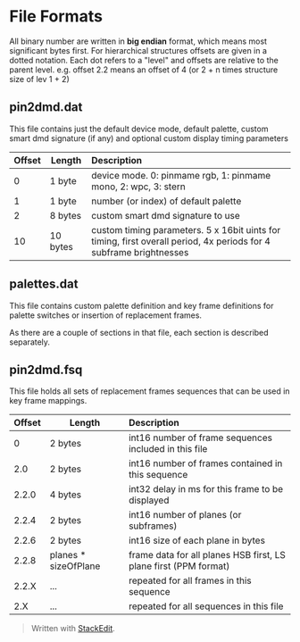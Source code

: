 # File Formats
All binary number are written in **big endian** format, which means most significant bytes first. For hierarchical structures offsets are given in a dotted notation. Each dot refers to a "level" and offsets are relative to the parent level. e.g. offset 2.2 means an offset of 4 (or 2 + n times structure size of lev 1 + 2) 

## pin2dmd.dat

This file contains just the default device mode, default palette, custom smart dmd signature (if any) and optional custom display timing parameters

Offset     | Length | Description
---------- | ------ | :-----------
0 | 1 byte | device mode. 0: pinmame rgb, 1: pinmame mono, 2: wpc, 3: stern
1 | 1 byte | number (or index) of default palette
2 | 8 bytes | custom smart dmd signature to use
10 | 10 bytes | custom timing parameters. 5 x 16bit uints for timing, first overall period, 4x periods for 4 subframe brightnesses

## palettes.dat
This file contains custom palette definition and key frame definitions for palette switches or insertion of replacement frames.

As there are a couple of sections in that file, each section is described separately.

## pin2dmd.fsq
This file holds all sets of replacement frames sequences that can be used in key frame mappings.

Offset     | Length | Description
---------- | ------ | :-----------
0	| 2 bytes | int16 number of frame sequences included in this file
2.0 | 2 bytes | int16 number of frames contained in this sequence
2.2.0 | 4 bytes | int32 delay in ms for this frame to be displayed
2.2.4 | 2 bytes | int16 number of planes (or subframes)
2.2.6 | 2 bytes | int16 size of each plane in bytes
2.2.8 | planes * sizeOfPlane | frame data for all planes HSB first, LS plane first (PPM format)
2.2.X | ... | repeated for all frames in this sequence
2.X | ... | repeated for all sequences in this file


> Written with [StackEdit](https://stackedit.io/).